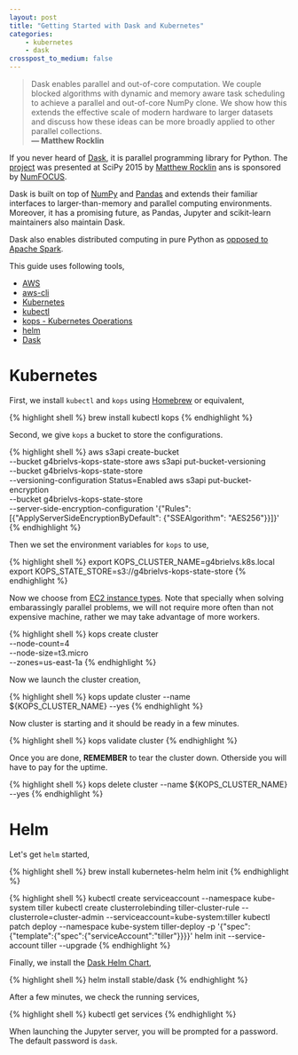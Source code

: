 ```yaml
---
layout: post
title: "Getting Started with Dask and Kubernetes"
categories:
    - kubernetes
    - dask
crosspost_to_medium: false
---
```


<blockquote>
	Dask enables parallel and out-of-core computation. We couple blocked algorithms with dynamic and memory aware task scheduling to achieve a parallel and out-of-core NumPy clone. We show how this extends the effective scale of modern hardware to larger datasets and discuss how these ideas can be more broadly applied to other parallel collections.
<br><b>― Matthew Rocklin </b>
</blockquote>

If you never heard of [Dask](https://docs.dask.org/), it is parallel programming library for Python. The [project](https://conference.scipy.org/proceedings/scipy2015/pdfs/matthew_rocklin.pdf) was presented at SciPy 2015 by [Matthew Rocklin](https://matthewrocklin.com) ans is sponsored by [NumFOCUS](https://numfocus.org).

Dask is built on top of [NumPy](https://numpy.org) and [Pandas](https://pandas.pydata.org) and extends their familiar interfaces to larger-than-memory and parallel computing environments. Moreover, it has a promising future, as Pandas, Jupyter and scikit-learn maintainers also maintain Dask.

Dask also enables distributed computing in pure Python as [opposed to Apache Spark](https://docs.dask.org/en/latest/spark.html#comparison-to-spark).

This guide uses following tools,

- [AWS](https://aws.amazon.com/)
- [aws-cli](https://aws.amazon.com/cli/)
- [Kubernetes](https://kubernetes.io/)
- [kubectl](https://kubernetes.io/docs/reference/kubectl/overview/)
- [kops - Kubernetes Operations](https://kops.sigs.k8s.io/)
- [helm](https://helm.sh) 
- [Dask](https://dask.org/)

# Kubernetes

First, we install `kubectl` and `kops` using [Homebrew](https://brew.sh) or equivalent,

{% highlight shell %}
brew install kubectl kops
{% endhighlight %}

Second, we give `kops` a bucket to store the configurations. 

{% highlight shell %}
aws s3api create-bucket \
    --bucket g4brielvs-kops-state-store
aws s3api put-bucket-versioning \
    --bucket g4brielvs-kops-state-store \
    --versioning-configuration Status=Enabled
aws s3api put-bucket-encryption \
    --bucket g4brielvs-kops-state-store \
    --server-side-encryption-configuration '{"Rules": [{"ApplyServerSideEncryptionByDefault": {"SSEAlgorithm": "AES256"}}]}'
{% endhighlight %}

Then we set the environment variables for `kops` to use,

{% highlight shell %}
export KOPS_CLUSTER_NAME=g4brielvs.k8s.local
export KOPS_STATE_STORE=s3://g4brielvs-kops-state-store
{% endhighlight %}

Now we choose from [EC2 instance types](https://aws.amazon.com/ec2/instance-types/). Note that specially when solving embarassingly parallel problems, we will not require  more often than not expensive machine, rather we may take advantage of more workers.

{% highlight shell %}
kops create cluster \
    --node-count=4 \
    --node-size=t3.micro \
    --zones=us-east-1a
{% endhighlight %}

Now we launch the cluster creation,

{% highlight shell %}
kops update cluster --name ${KOPS_CLUSTER_NAME} --yes
{% endhighlight %}

Now cluster is starting and it should be ready in a few minutes.

{% highlight shell %}
kops validate cluster 
{% endhighlight %}

Once you are done, **REMEMBER** to tear the cluster down. Otherside you will have to pay for the uptime.

{% highlight shell %}
kops delete cluster --name ${KOPS_CLUSTER_NAME} --yes
{% endhighlight %}

# Helm 

Let's get `helm` started,

{% highlight shell %}
brew install kubernetes-helm
helm init
{% endhighlight %}


{% highlight shell %}
kubectl create serviceaccount --namespace kube-system tiller
kubectl create clusterrolebinding tiller-cluster-rule --clusterrole=cluster-admin --serviceaccount=kube-system:tiller
kubectl patch deploy --namespace kube-system tiller-deploy -p '{"spec":{"template":{"spec":{"serviceAccount":"tiller"}}}}'
helm init --service-account tiller --upgrade
{% endhighlight %}

Finally, we install the [Dask Helm Chart](https://github.com/helm/charts/tree/master/stable/dask),

{% highlight shell %}
helm install stable/dask
{% endhighlight %}

After a few minutes, we check the running services,

{% highlight shell %}
kubectl get services
{% endhighlight %}

When launching the Jupyter server, you will be prompted for a password. The default password is `dask`.